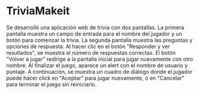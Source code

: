 # TriviaMakeit
Se desarrolló una aplicación web de trivia con dos pantallas. La primera pantalla muestra un campo de entrada para el nombre del jugador y un botón para comenzar la trivia. La segunda pantalla muestra las preguntas y opciones de respuesta. Al hacer clic en el botón "Responder y ver resultados", se muestra el número de respuestas correctas. El botón "Volver a jugar" redirige a la pantalla inicial para jugar nuevamente con otro nombre.
Al finalizar el juego, aparece un alert con el nombre de usuario y puntaje. A continuación, se muestra un cuadro de diálogo donde el jugador puede hacer click en "Aceptar" para jugar nuevamente, o en "Cancelar" para terminar el juego sin reiniciarlo.